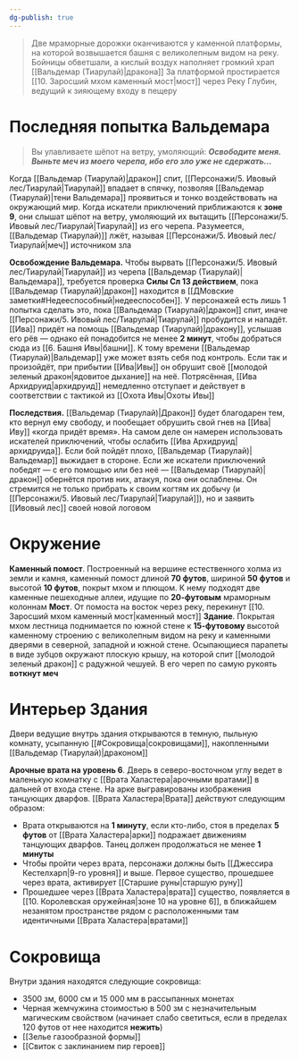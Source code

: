 ```yaml
---
dg-publish: true
---
```

>Две мраморные дорожки оканчиваются у каменной платформы, на которой возвышается башня с великолепным видом на реку. Бойницы обветшали, а кислый воздух наполняет громкий храп [[Вальдемар (Тиарулай)|дракона]]
>За платформой простирается [[10. Заросший мхом каменный мост|мост]] через Реку Глубин, ведущий к зияющему входу в пещеру

# Последняя попытка Вальдемара

>Вы улавливаете шёпот на ветру, умоляющий: ***Освободите меня. Выньте меч из моего черепа, ибо его зло уже не сдержать…***

Когда [[Вальдемар (Тиарулай)|дракон]] спит, [[Персонажи/5. Ивовый лес/Тиарулай|Тиарулай]] впадает в спячку, позволяя [[Вальдемар (Тиарулай)|тени Вальдемара]] проявиться и тонко воздействовать на окружающий мир. Когда искатели приключений приближаются к **зоне 9**, они слышат шёпот на ветру, умоляющий их вытащить [[Персонажи/5. Ивовый лес/Тиарулай|Тиарулай]] из его черепа. Разумеется, [[Вальдемар (Тиарулай)]] лжёт, называя [[Персонажи/5. Ивовый лес/Тиарулай|меч]] источником зла

**Освобождение Вальдемара.** Чтобы вырвать [[Персонажи/5. Ивовый лес/Тиарулай|Тиарулай]] из черепа [[Вальдемар (Тиарулай)|Вальдемара]], требуется проверка **Силы Сл 13 действием**, пока [[Вальдемар (Тиарулай)|дракон]] находится в [[ДМовские заметки#Недееспособный|недееспособен]]. У персонажей есть лишь 1 попытка сделать это, пока [[Вальдемар (Тиарулай)|дракон]] спит, иначе [[Персонажи/5. Ивовый лес/Тиарулай|Тиарулай]] пробудится и нападёт. [[Ива]] придёт на помощь [[Вальдемар (Тиарулай)|дракону]], услышав его рёв — однако ей понадобится не менее **2 минут**, чтобы добраться сюда из [[6. Башня Ивы|башни]]. К тому времени [[Вальдемар (Тиарулай)|Вальдемар]] уже может взять себя под контроль. Если так и произойдёт, при прибытии [[Ива|Ивы]] он обрушит своё [[молодой зеленый дракон|ядовитое дыхание]] на неё. Потрясённая, [[Ива Архидруид|архидруид]] немедленно отступает и действует в соответствии с тактикой из [[Охота Ивы|Охоты Ивы]]

**Последствия.** [[Вальдемар (Тиарулай)|Дракон]] будет благодарен тем, кто вернул ему свободу, и пообещает обрушить свой гнев на [[Ива|Иву]] «когда придёт время». На самом деле он намерен использовать искателей приключений, чтобы ослабить [[Ива Архидруид|архидруида]]. Если бой пойдёт плохо, [[Вальдемар (Тиарулай)|Вальдемар]] выжидает в стороне. Если же искатели приключений победят — с его помощью или без неё — [[Вальдемар (Тиарулай)|дракон]] обернётся против них, атакуя, пока они ослаблены. Он стремится не только прибрать к своим когтям их добычу (и [[Персонажи/5. Ивовый лес/Тиарулай|Тиарулай]]), но и заявить [[Ивовый лес]] своей новой логовом

# Окружение

**Каменный помост**. Построенный на вершине естественного холма из земли и камня, каменный помост длиной **70 футов**, шириной **50 футов** и высотой **10 футов**, покрыт мхом и плющом. К нему подходят две каменные пешеходные аллеи, идущие по **20-футовым** мраморным колоннам
**Мост**. От помоста на восток через реку, перекинут [[10. Заросший мхом каменный мост|каменный мост]]
**Здание**. Покрытая мхом лестница поднимается по южной стене к **15-футовому** высотой каменному строению с великолепным видом на реку и каменными дверями в северной, западной и южной стене. Осыпающиеся парапеты в виде зубцов окружают плоскую крышу, на которой спит [[молодой зеленый дракон]] с радужной чешуей. В его череп по самую рукоять **воткнут меч**

# Интерьер Здания

Двери ведущие внутрь здания открываются в темную, пыльную комнату, усыпанную [[#Сокровища|сокровищами]], накопленными [[Вальдемар (Тиарулай)|драконом]]

**Арочные врата на уровень 6**. Дверь в северо-восточном углу ведет в маленькую комнатку с [[Врата Халастера|арочными вратами]] в дальней от входа стене. На арке выгравированы изображения танцующих дварфов. [[Врата Халастера|Врата]] действуют следующим образом:

- Врата открываются на **1 минуту**, если кто-либо, стоя в пределах **5 футов** от [[Врата Халастера|арки]] подражает движениям танцующих дварфов. Танец должен продолжаться не менее **1 минуты**
- Чтобы пройти через врата, персонажи должны быть [[Джессира Кестелхарп|9-го уровня]] и выше. Первое существо, прошедшее через врата, активирует [[Старшие руны|старшую руну]]
- Прошедшее через [[Врата Халастера|врата]] существо, появляется в [[10. Королевская оружейная|зоне 10 на уровне 6]], в ближайшем незанятом пространстве рядом с расположенными там идентичными [[Врата Халастера|вратами]]

# Сокровища

Внутри здания находятся следующие сокровища:

- 3500 зм, 6000 см и 15 000 мм в рассыпанных монетах
- Черная жемчужина стоимостью в 500 зм с незначительным магическим свойством (начинает слабо светиться, если в пределах 120 футов от нее находится **нежить**)
- [[Зелье газообразной формы]]
- [[Свиток с заклинанием пир героев]]
